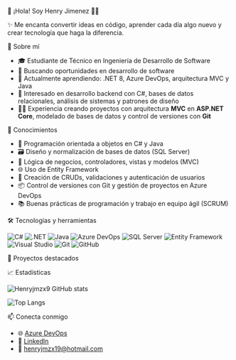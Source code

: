 👋 ¡Hola! Soy Henry Jimenez 👨‍💻

✨ Me encanta convertir ideas en código, aprender cada día algo nuevo y crear tecnología que haga la diferencia.

🚀 Sobre mí

- 🎓 Estudiante de Técnico en Ingeniería de Desarrollo de Software  
- 💼 Buscando oportunidades en desarrollo de software  
- 🌱 Actualmente aprendiendo: .NET 8, Azure DevOps, arquitectura MVC y Java  
- 🧠 Interesado en desarrollo backend con C#, bases de datos relacionales, análisis de sistemas y patrones de diseño  
- 👨‍💻 Experiencia creando proyectos con arquitectura **MVC** en **ASP.NET Core**, modelado de bases de datos y control de versiones con **Git**


🧠 Conocimientos

- 🔧 Programación orientada a objetos en C# y Java   
- 🗃️ Diseño y normalización de bases de datos (SQL Server)  
- 🎯 Lógica de negocios, controladores, vistas y modelos (MVC)  
- 🌐 Uso de Entity Framework
- 🧪 Creación de CRUDs, validaciones y autenticación de usuarios  
- 📦 Control de versiones con Git y gestión de proyectos en Azure DevOps  
- 📚 Buenas prácticas de programación y trabajo en equipo ágil (SCRUM)


🛠️ Tecnologías y herramientas

![C#](https://img.shields.io/badge/-C%23-239120?style=flat-square&logo=c-sharp&logoColor=white)
![.NET](https://img.shields.io/badge/-.NET-512BD4?style=flat-square&logo=dotnet&logoColor=white)
![Java](https://img.shields.io/badge/-Java-007396?style=flat-square&logo=java&logoColor=white)
![Azure DevOps](https://img.shields.io/badge/-Azure%20DevOps-0078D7?style=flat-square&logo=azure-devops&logoColor=white)
![SQL Server](https://img.shields.io/badge/-SQL%20Server-CC2927?style=flat-square&logo=microsoft-sql-server&logoColor=white)
![Entity Framework](https://img.shields.io/badge/-Entity%20Framework-512BD4?style=flat-square&logo=dotnet&logoColor=white)
![Visual Studio](https://img.shields.io/badge/-Visual%20Studio-5C2D91?style=flat-square&logo=visual-studio&logoColor=white)
![Git](https://img.shields.io/badge/-Git-F05032?style=flat-square&logo=git&logoColor=white)
![GitHub](https://img.shields.io/badge/-GitHub-181717?style=flat-square&logo=github&logoColor=white)



🧩 Proyectos destacados



📈 Estadísticas

![Henryjmzx9 GitHub stats](https://github-readme-stats.vercel.app/api?username=Henryjmzx9&show_icons=true&theme=tokyonight)

![Top Langs](https://github-readme-stats.vercel.app/api/top-langs/?username=Henryjmzx9&layout=compact&theme=tokyonight)


📫 Conecta conmigo

- 🌐 [Azure DevOps](https://dev.azure.com/henryjmzx19/)
- 💼 [LinkedIn](https://www.linkedin.com/in/henry-eduardo-jimenez-maye-09828735b/) 
- 📧 henryjmzx19@hotmail.com
